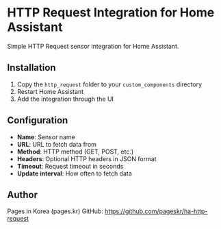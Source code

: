 # HTTP Request Integration for Home Assistant

Simple HTTP Request sensor integration for Home Assistant.

## Installation

1. Copy the `http_request` folder to your `custom_components` directory
2. Restart Home Assistant
3. Add the integration through the UI

## Configuration

- **Name**: Sensor name
- **URL**: URL to fetch data from
- **Method**: HTTP method (GET, POST, etc.)
- **Headers**: Optional HTTP headers in JSON format
- **Timeout**: Request timeout in seconds
- **Update interval**: How often to fetch data

## Author

Pages in Korea (pages.kr)
GitHub: https://github.com/pageskr/ha-http-request